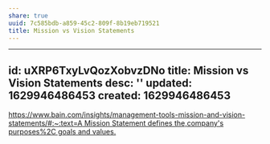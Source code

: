 ```yaml
---
share: true
uuid: 7c585bdb-a859-45c2-809f-8b19eb719521
title: Mission vs Vision Statements
---
```

---
id: uXRP6TxyLvQozXobvzDNo
title: Mission vs Vision Statements
desc: ''
updated: 1629946486453
created: 1629946486453
---

[https://www.bain.com/insights/management-tools-mission-and-vision-statements/#:~:text=A Mission Statement defines the,company's purposes%2C goals and values.](/undefined)